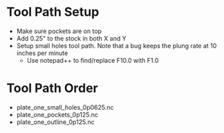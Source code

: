 # Tool Path Setup
* Make sure pockets are on top
* Add 0.25" to the stock in both X and Y
* Setup small holes tool path. Note that a bug keeps the plung rate at 10 inches per minute
  * Use notepad++ to find/replace F10.0 with F1.0
  

# Tool Path Order
* plate_one_small_holes_0p0625.nc
* plate_one_pockets_0p125.nc
* plate_one_outline_0p125.nc
